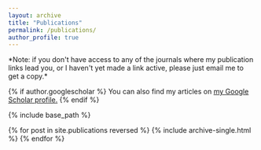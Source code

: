 ```yaml
---
layout: archive
title: "Publications"
permalink: /publications/
author_profile: true
---
```

<div class="amtText" markdown="1">
*Note: if you don't have access to any of the journals where my publication links lead you, or I haven't yet made a link active, please just email me to get a copy.*
</div>

{% if author.googlescholar %}
  You can also find my articles on <u><a href="{{author.googlescholar}}">my Google Scholar profile</a>.</u>
{% endif %}

{% include base_path %}

{% for post in site.publications reversed %}
  {% include archive-single.html %}
{% endfor %}
